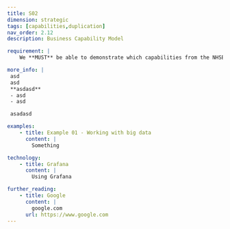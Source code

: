 ```yaml
---
title: S02
dimension: strategic
tags: [capabilities,duplication]
nav_order: 2.12
description: Business Capability Model

requirement: |
    We **MUST** be able to demonstrate which capabilities from the NHSE Business Capability Model the solution is realising, and any potential duplication identified 

more_info: |
 asd
 asd
 **asdasd**
 - asd 
 - asd

 asadasd

examples: 
    - title: Example 01 - Working with big data
      content: |
        Something

technology:
    - title: Grafana
      content: |
        Using Grafana

further_reading:
    - title: Google
      content: |
        google.com
      url: https://www.google.com
---
```




